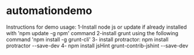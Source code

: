 # automationdemo
Instructions for demo usage:
1-Install node js or update if already installed with 'npm update -g npm' command
2-install grunt using the following command 'npm install -g grunt-cli' 
3- install protractor: npm install protractor --save-dev
4- npm install jsHint grunt-contrib-jshint --save-dev
